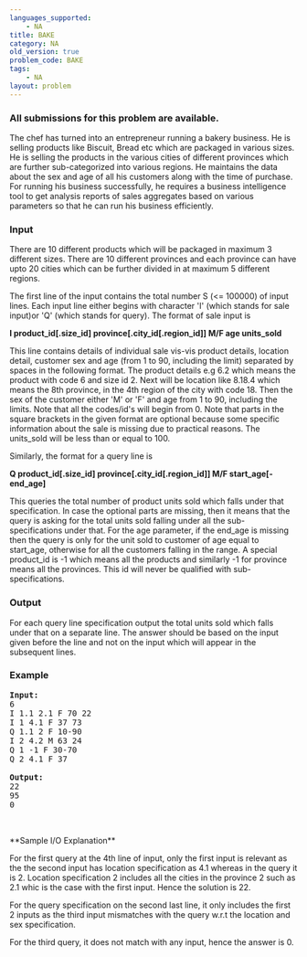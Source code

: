 ```yaml
---
languages_supported:
    - NA
title: BAKE
category: NA
old_version: true
problem_code: BAKE
tags:
    - NA
layout: problem
---
```

###  All submissions for this problem are available. 

The chef has turned into an entrepreneur running a bakery business. He is selling products like Biscuit, Bread etc which are packaged in various sizes. He is selling the products in the various cities of different provinces which are further sub-categorized into various regions. He maintains the data about the sex and age of all his customers along with the time of purchase. For running his business successfully, he requires a business intelligence tool to get analysis reports of sales aggregates based on various parameters so that he can run his business efficiently.

### Input

There are 10 different products which will be packaged in maximum 3 different sizes. There are 10 different provinces and each province can have upto 20 cities which can be further divided in at maximum 5 different regions.

 The first line of the input contains the total number S (<= 100000) of input lines. Each input line either begins with character 'I' (which stands for sale input)or 'Q' (which stands for query). The format of sale input is 

 **I product\_id\[.size\_id\] province\[.city\_id\[.region\_id\]\] M/F age units\_sold**

 This line contains details of individual sale vis-vis product details, location detail, customer sex and age (from 1 to 90, including the limit) separated by spaces in the following format. The product details e.g 6.2 which means the product with code 6 and size id 2. Next will be location like 8.18.4 which means the 8th province, in the 4th region of the city with code 18. Then the sex of the customer either 'M' or 'F' and age from 1 to 90, including the limits. Note that all the codes/id's will begin from 0. Note that parts in the square brackets in the given format are optional because some specific information about the sale is missing due to practical reasons. The units\_sold will be less than or equal to 100. 

 Similarly, the format for a query line is 

 **Q product\_id\[.size\_id\] province\[.city\_id\[.region\_id\]\] M/F start\_age\[-end\_age\]**

 This queries the total number of product units sold which falls under that specification. In case the optional parts are missing, then it means that the query is asking for the total units sold falling under all the sub-specifications under that. For the age parameter, if the end\_age is missing then the query is only for the unit sold to customer of age equal to start\_age, otherwise for all the customers falling in the range. A special product\_id is -1 which means all the products and similarly -1 for province means all the provinces. This id will never be qualified with sub-specifications.

### Output

For each query line specification output the total units sold which falls under that on a separate line. The answer should be based on the input given before the line and not on the input which will appear in the subsequent lines.

### Example

<pre><b>Input:</b>
6
I 1.1 2.1 F 70 22
I 1 4.1 F 37 73
Q 1.1 2 F 10-90
I 2 4.2 M 63 24
Q 1 -1 F 30-70
Q 2 4.1 F 37

<b>Output:</b>
22
95
0


</pre>**Sample I/O Explanation**
 For the first query at the 4th line of input, only the first input is relevant as the the second input has location specification as 4.1 whereas in the query it is 2. Location specification 2 includes all the cities in the province 2 such as 2.1 whic is the case with the first input. Hence the solution is 22. 

 For the query specification on the second last line, it only includes the first 2 inputs as the third input mismatches with the query w.r.t the location and sex specification.

 For the third query, it does not match with any input, hence the answer is 0.
